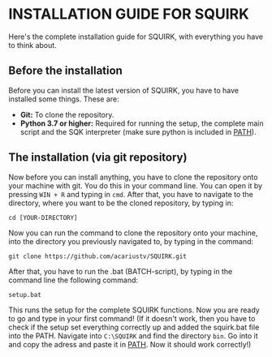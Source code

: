 # INSTALLATION GUIDE FOR SQUIRK
Here's the complete installation guide for SQUIRK, with everything you have to think about.

## Before the installation
Before you can install the latest version of SQUIRK, you have to have installed some things. These are:
- **Git:** To clone the repository.
- **Python 3.7 or higher:** Required for running the setup, the complete main script and the SQK interpreter (make sure python is included in [PATH](docs/PATH.md)).

## The installation (via git repository)
Now before you can install anything, you have to clone the repository onto your machine with git. You do this in your command line. You can open it by pressing `WIN + R` and typing in `cmd`. After that, you have to navigate to the directory, where you want to be the cloned repository, by typing in:
```
cd [YOUR-DIRECTORY]
```

Now you can run the command to clone the repository onto your machine, into the directory you previously navigated to, by typing in the command:
```
git clone https://github.com/acariustv/SQUIRK.git
```

After that, you have to run the .bat (BATCH-script), by typing in the command line the following command:
```
setup.bat
```

This runs the setup for the complete SQUIRK functions. Now you are ready to go and type in your first command!
(If it doesn't work, then you have to check if the setup set everything correctly up and added the squirk.bat file into the PATH. Navigate into `C:\SQUIRK` and find the directory `bin`. Go into it and copy the adress and paste it in [PATH](docs/PATH.md). Now it should work correctly!) 
